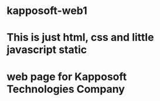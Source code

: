 # kapposoft-web1 
# This is just html, css and little javascript static 
# web page for Kapposoft Technologies Company
